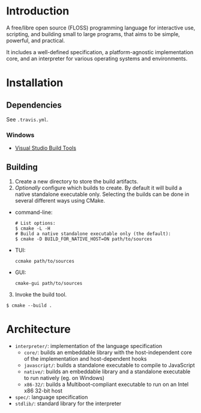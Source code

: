 # Introduction

A free/libre open source (FLOSS) programming language for interactive use,
scripting, and building small to large programs, that aims to be simple,
powerful, and practical.

It includes a well-defined specification, a platform-agnostic implementation
core, and an interpreter for various operating systems and environments.

# Installation

## Dependencies

See `.travis.yml`.

### Windows

- [Visual Studio Build Tools](https://www.visualstudio.com/thank-you-downloading-visual-studio/?sku=BuildTools)

## Building

1. Create a new directory to store the build artifacts.
2. *Optionally* configure which builds to create. By default it will build a
   native standalone executable only. Selecting the builds can be done in
   several different ways using CMake.
  - command-line:
    ```
    # List options:
    $ cmake -L -H
    # Build a native standalone executable only (the default):
    $ cmake -D BUILD_FOR_NATIVE_HOST=ON path/to/sources
    ```
  - TUI:
    ```
    ccmake path/to/sources
    ```
  - GUI:
    ```
    cmake-gui path/to/sources
    ```
3. Invoke the build tool.
  ```
  $ cmake --build .
  ```

# Architecture

- `interpreter/`: implementation of the language specification
  - `core/`: builds an embeddable library with the host-independent core of the
    implementation and host-dependent hooks
  - `javascript/`: builds a standalone executable to compile to JavaScript
  - `native/`: builds an embeddable library and a standalone executable to run
    natively (eg. on Windows)
  - `x86-32/`: builds a Multiboot-compliant executable to run on an Intel x86
    32-bit host
- `spec/`: language specification
- `stdlib/`: standard library for the interpreter
